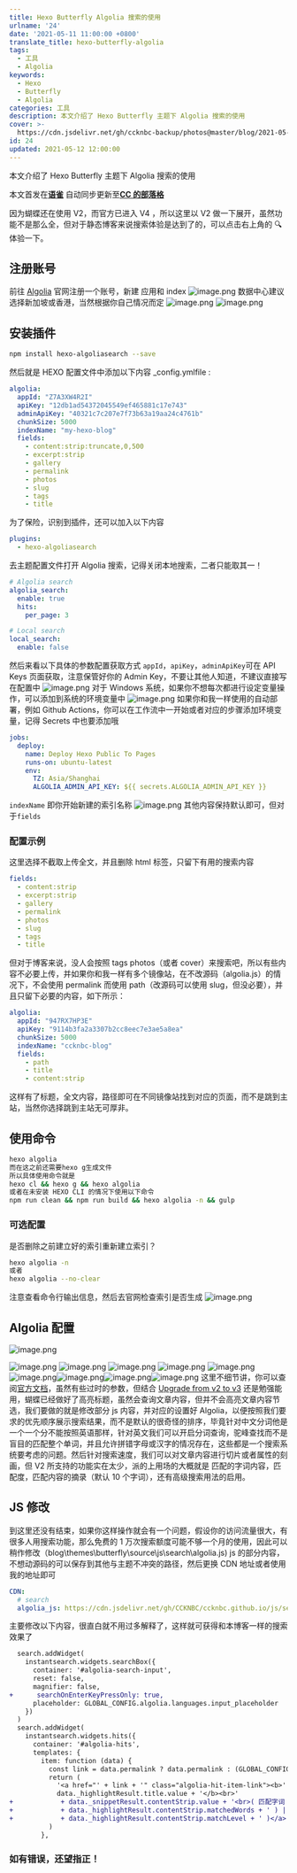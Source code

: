 ```yaml
---
title: Hexo Butterfly Algolia 搜索的使用
urlname: '24'
date: '2021-05-11 11:00:00 +0800'
translate_title: hexo-butterfly-algolia
tags:
  - 工具
  - Algolia
keywords:
  - Hexo
  - Butterfly
  - Algolia
categories: 工具
description: 本文介绍了 Hexo Butterfly 主题下 Algolia 搜索的使用
cover: >-
  https://cdn.jsdelivr.net/gh/ccknbc-backup/photos@master/blog/2021-05-11~11-06-48.webp
id: 24
updated: 2021-05-12 12:00:00
---
```


本文介绍了 Hexo Butterfly 主题下 Algolia 搜索的使用

本文首发在[**语雀**](https://www.yuque.com/ccknbc/blog/24)
自动同步更新至[**CC 的部落格**](https://blog.ccknbc.cc/posts/hexo-butterfly-algolia)
**​**

因为蝴蝶还在使用 V2，而官方已进入 V4 ，所以这里以 V2 做一下展开，虽然功能不是那么全，但对于静态博客来说搜索体验是达到了的，可以点击右上角的 🔍 体验一下。
​

## 注册账号

前往 [Algolia](https://www.algolia.com/users/sign_up) 官网注册一个账号，新建 应用和 index
![image.png](https://cdn.nlark.com/yuque/0/2021/png/8391407/1620791672826-3bac29b1-3f60-4be8-bdc5-7b615e72f78a.png#clientId=u50de1c71-7253-4&from=paste&id=u2756c9ea&margin=%5Bobject%20Object%5D&name=image.png&originHeight=721&originWidth=1469&originalType=binary&size=115021&status=done&style=none&taskId=u85376cf5-9559-4c6e-a79c-5b9b4d06f19)
数据中心建议选择新加坡或香港，当然根据你自己情况而定
![image.png](https://cdn.nlark.com/yuque/0/2021/png/8391407/1620791714386-d2a2ac19-edfd-4c8b-ab02-9de7b770ff21.png#clientId=u50de1c71-7253-4&from=paste&id=uce195a9b&margin=%5Bobject%20Object%5D&name=image.png&originHeight=771&originWidth=1204&originalType=binary&size=116921&status=done&style=none&taskId=ue0e0dc18-54e1-472c-942f-8732dbb7f20)
![image.png](https://cdn.nlark.com/yuque/0/2021/png/8391407/1620791516501-3f36941d-cf13-49aa-bdb4-e956f632283a.png#clientId=u50de1c71-7253-4&from=paste&id=u8c5cd22c&margin=%5Bobject%20Object%5D&name=image.png&originHeight=447&originWidth=799&originalType=binary&size=23823&status=done&style=none&taskId=u75a48b58-86ab-4545-8c39-381944dc8d2)

## 安装插件

```bash
npm install hexo-algoliasearch --save
```

然后就是 HEXO 配置文件中添加以下内容 \_config.ymlfile :

```yaml
algolia:
  appId: "Z7A3XW4R2I"
  apiKey: "12db1ad54372045549ef465881c17e743"
  adminApiKey: "40321c7c207e7f73b63a19aa24c4761b"
  chunkSize: 5000
  indexName: "my-hexo-blog"
  fields:
    - content:strip:truncate,0,500
    - excerpt:strip
    - gallery
    - permalink
    - photos
    - slug
    - tags
    - title
```

为了保险，识别到插件，还可以加入以下内容

```yaml
plugins:
  - hexo-algoliasearch
```

去主题配置文件打开 Algolia 搜索，记得关闭本地搜索，二者只能取其一！

```yaml
# Algolia search
algolia_search:
  enable: true
  hits:
    per_page: 3

# Local search
local_search:
  enable: false
```

然后来看以下具体的参数配置获取方式
`appId`，`apiKey`，`adminApiKey`可在 API Keys 页面获取，注意保管好你的 Admin Key，不要让其他人知道，不建议直接写在配置中
![image.png](https://cdn.nlark.com/yuque/0/2021/png/8391407/1620789827112-9247b7ae-f3c9-4807-93cd-46c2b8dbb2bc.png#clientId=u7b8d348a-52f3-4&from=paste&id=u63248bc0&margin=%5Bobject%20Object%5D&name=image.png&originHeight=707&originWidth=1900&originalType=binary&size=115433&status=done&style=none&taskId=ub8ef9b9a-88ab-41cd-aff9-e093bd50885)
对于 Windows 系统，如果你不想每次都进行设定变量操作，可以添加到系统的环境变量中
![image.png](https://cdn.nlark.com/yuque/0/2021/png/8391407/1620789745876-cbf0d411-f694-45c7-bcbd-c0987f71f718.png#clientId=u7b8d348a-52f3-4&from=paste&id=ub7f3b987&name=image.png&originHeight=217&originWidth=839&originalType=binary&size=13413&status=done&style=none&taskId=ua2589fa9-ec9a-42b8-90b6-db0c3b19f60)
如果你和我一样使用的自动部署，例如 Github Actions，你可以在工作流中一开始或者对应的步骤添加环境变量，记得 Secrets 中也要添加哦

```yaml
jobs:
  deploy:
    name: Deploy Hexo Public To Pages
    runs-on: ubuntu-latest
    env:
      TZ: Asia/Shanghai
      ALGOLIA_ADMIN_API_KEY: ${{ secrets.ALGOLIA_ADMIN_API_KEY }}
```

`indexName` 即你开始新建的索引名称
![image.png](https://cdn.nlark.com/yuque/0/2021/png/8391407/1620790208902-1a6311bf-bd58-4889-9261-f2b6dd4d779e.png#clientId=u7b8d348a-52f3-4&from=paste&id=u57f4c82d&margin=%5Bobject%20Object%5D&name=image.png&originHeight=64&originWidth=379&originalType=binary&size=5668&status=done&style=none&taskId=u134c0e2e-10d6-44f2-b52e-eb95614f1c4)
其他内容保持默认即可，但对于`fields`

### 配置示例

这里选择不截取上传全文，并且删除 html 标签，只留下有用的搜索内容

```yaml
fields:
  - content:strip
  - excerpt:strip
  - gallery
  - permalink
  - photos
  - slug
  - tags
  - title
```

但对于博客来说，没人会按照 tags photos（或者 cover）来搜索吧，所以有些内容不必要上传，并如果你和我一样有多个镜像站，在不改源码（algolia.js）的情况下，不会使用 permalink 而使用 path（改源码可以使用 slug，但没必要），并且只留下必要的内容，如下所示：

```yaml
algolia:
  appId: "947RX7HP3E"
  apiKey: "9114b3fa2a3307b2cc8eec7e3ae5a8ea"
  chunkSize: 5000
  indexName: "ccknbc-blog"
  fields:
    - path
    - title
    - content:strip
```

这样有了标题，全文内容，路径即可在不同镜像站找到对应的页面，而不是跳到主站，当然你选择跳到主站无可厚非。

## 使用命令

```bash
hexo algolia
而在这之前还需要hexo g生成文件
所以具体使用命令就是
hexo cl && hexo g && hexo algolia
或者在未安装 HEXO CLI 的情况下使用以下命令
npm run clean && npm run build && hexo algolia -n && gulp
```

### 可选配置

是否删除之前建立好的索引重新建立索引？

```bash
hexo algolia -n
或者
hexo algolia --no-clear
```

注意查看命令行输出信息，然后去官网检查索引是否生成
![image.png](https://cdn.nlark.com/yuque/0/2021/png/8391407/1620792250950-8c6c2e31-a5f4-41d3-8526-c101b88ca2f0.png#clientId=u50de1c71-7253-4&from=paste&id=u0aaf2648&margin=%5Bobject%20Object%5D&name=image.png&originHeight=676&originWidth=1865&originalType=binary&size=125864&status=done&style=none&taskId=uea2f9a66-9b8f-4ae5-826d-0be0a612f03)

## Algolia 配置

![image.png](https://cdn.nlark.com/yuque/0/2021/png/8391407/1620792329244-9538543c-aafa-4a2a-a13b-a856839d99b4.png#clientId=u50de1c71-7253-4&from=paste&id=u96dacffc&margin=%5Bobject%20Object%5D&name=image.png&originHeight=490&originWidth=1526&originalType=binary&size=53168&status=done&style=none&taskId=u85f555d2-50c9-4cb6-8d41-4a43d3b494d)

![image.png](https://cdn.nlark.com/yuque/0/2021/png/8391407/1620792359705-aca4db80-07ec-41b5-ba89-3e398e4832c3.png#clientId=u50de1c71-7253-4&from=paste&height=286&id=u1d01bcee&margin=%5Bobject%20Object%5D&name=image.png&originHeight=572&originWidth=1520&originalType=binary&size=75266&status=done&style=none&taskId=ubfeb8287-dcca-4816-97ae-9c4823eb632&width=760)
![image.png](https://cdn.nlark.com/yuque/0/2021/png/8391407/1620792403427-919eeaf3-beee-43b8-ba15-33d179fb7483.png#clientId=u50de1c71-7253-4&from=paste&height=390&id=ua294bd74&margin=%5Bobject%20Object%5D&name=image.png&originHeight=780&originWidth=1510&originalType=binary&size=98311&status=done&style=none&taskId=u17167321-7351-4d50-a0d1-a3251810a2f&width=755)
![image.png](https://cdn.nlark.com/yuque/0/2021/png/8391407/1620792429374-c10f685c-42df-4b2f-8112-b63b811686f5.png#clientId=u50de1c71-7253-4&from=paste&id=u8c98eecf&margin=%5Bobject%20Object%5D&name=image.png&originHeight=815&originWidth=1524&originalType=binary&size=88864&status=done&style=none&taskId=u073ae6de-ac2f-4946-ba73-482f86e3fca)
![image.png](https://cdn.nlark.com/yuque/0/2021/png/8391407/1620792467160-7192cedf-ad20-4fd0-bcb2-4f7557fc904d.png#clientId=u50de1c71-7253-4&from=paste&id=u6ca53735&margin=%5Bobject%20Object%5D&name=image.png&originHeight=567&originWidth=1515&originalType=binary&size=65520&status=done&style=none&taskId=u6dc209d7-a0e2-4e88-831d-78b3ea862c1)
![image.png](https://cdn.nlark.com/yuque/0/2021/png/8391407/1620792523507-460b449b-cd80-4efc-897b-898aa544d09a.png#clientId=u50de1c71-7253-4&from=paste&height=592&id=u28791a5d&margin=%5Bobject%20Object%5D&name=image.png&originHeight=1183&originWidth=1537&originalType=binary&size=130557&status=done&style=none&taskId=uf9ecfd07-bb9e-4466-9ae8-93407bdc42b&width=768.5)![image.png](https://cdn.nlark.com/yuque/0/2021/png/8391407/1620792559182-d559fb1a-94e4-49ad-a13a-f9848fa7f784.png#clientId=u50de1c71-7253-4&from=paste&height=363&id=u5d9546e2&margin=%5Bobject%20Object%5D&name=image.png&originHeight=725&originWidth=1511&originalType=binary&size=75980&status=done&style=none&taskId=u6e95754a-d940-49f3-99f2-48bc937d0a8&width=755.5)![image.png](https://cdn.nlark.com/yuque/0/2021/png/8391407/1620792603109-0c127f51-0fd2-4f86-9290-1f25cf7b4deb.png#clientId=u50de1c71-7253-4&from=paste&id=u1977ad48&margin=%5Bobject%20Object%5D&name=image.png&originHeight=358&originWidth=999&originalType=binary&size=26859&status=done&style=none&taskId=uaac8482c-9d89-468a-95cc-5e7661cc223)![image.png](https://cdn.nlark.com/yuque/0/2021/png/8391407/1620792626661-af14bf9c-6dfb-4306-beaf-d4153095ffbf.png#clientId=u50de1c71-7253-4&from=paste&id=uf6f4182f&margin=%5Bobject%20Object%5D&name=image.png&originHeight=444&originWidth=997&originalType=binary&size=27018&status=done&style=none&taskId=u71e9f2c4-fd03-4cb8-8a02-d9c5b3a10e3)![image.png](https://cdn.nlark.com/yuque/0/2021/png/8391407/1620792659190-7a5767d3-64f9-4f57-a247-1bbe65f45da5.png#clientId=u50de1c71-7253-4&from=paste&id=u51baa85f&margin=%5Bobject%20Object%5D&name=image.png&originHeight=196&originWidth=976&originalType=binary&size=17315&status=done&style=none&taskId=ub5daf87f-af07-4f14-9c36-f843dfc4f43)
这里不细节讲，你可以查阅[官方文档](https://community.algolia.com/instantsearch.js/v2/getting-started.html)，虽然有些过时的参数，但结合 [Upgrade from v2 to v3](https://www.algolia.com/doc/guides/building-search-ui/upgrade-guides/js/#upgrade-from-v2-to-v3) 还是勉强能用，蝴蝶已经做好了高亮标题，虽然会查询文章内容，但并不会高亮文章内容节选，我们要做的就是修改部分 js 内容，并对应的设置好 Algolia，以便按照我们要求的优先顺序展示搜索结果，而不是默认的很奇怪的排序，毕竟针对中文分词他是一个一个分不能按照英语那样，针对英文我们可以开启分词查询，驼峰查找而不是盲目的匹配整个单词，并且允许拼错字母或汉字的情况存在，这些都是一个搜索系统要考虑的问题。然后针对搜索速度，我们可以对文章内容进行切片或者属性的刻画，但 V2 所支持的功能实在太少，派的上用场的大概就是 匹配的字词内容，匹配度，匹配内容的摘录（默认 10 个字词），还有高级搜索用法的启用。

## JS 修改

到这里还没有结束，如果你这样操作就会有一个问题，假设你的访问流量很大，有很多人用搜索功能，那么免费的 1 万次搜索额度可能不够一个月的使用，因此可以稍作修改（blog\themes\butterfly\source\js\search\algolia.js) js 的部分内容，不想动源码的可以保存到其他与主题不冲突的路径，然后更换 CDN 地址或者使用我的地址即可

```yaml
CDN:
  # search
  algolia_js: https://cdn.jsdelivr.net/gh/CCKNBC/ccknbc.github.io/js/search/algolia.js
```

主要修改以下内容，很直白就不用过多解释了，这样就可获得和本博客一样的搜索效果了

```diff
  search.addWidget(
    instantsearch.widgets.searchBox({
      container: '#algolia-search-input',
      reset: false,
      magnifier: false,
+      searchOnEnterKeyPressOnly: true,
      placeholder: GLOBAL_CONFIG.algolia.languages.input_placeholder
    })
  )
  search.addWidget(
    instantsearch.widgets.hits({
      container: '#algolia-hits',
      templates: {
        item: function (data) {
          const link = data.permalink ? data.permalink : (GLOBAL_CONFIG.root + data.path)
          return (
            '<a href="' + link + '" class="algolia-hit-item-link"><b>' +
            data._highlightResult.title.value + '</b><br>'
+            + data._snippetResult.contentStrip.value + '<br>( 匹配字词 : '
+            + data._highlightResult.contentStrip.matchedWords + ' ) | ( 匹配等级 : '
+            + data._highlightResult.contentStrip.matchLevel + ' )</a>'
          )
        },
```

### 如有错误，还望指正！
